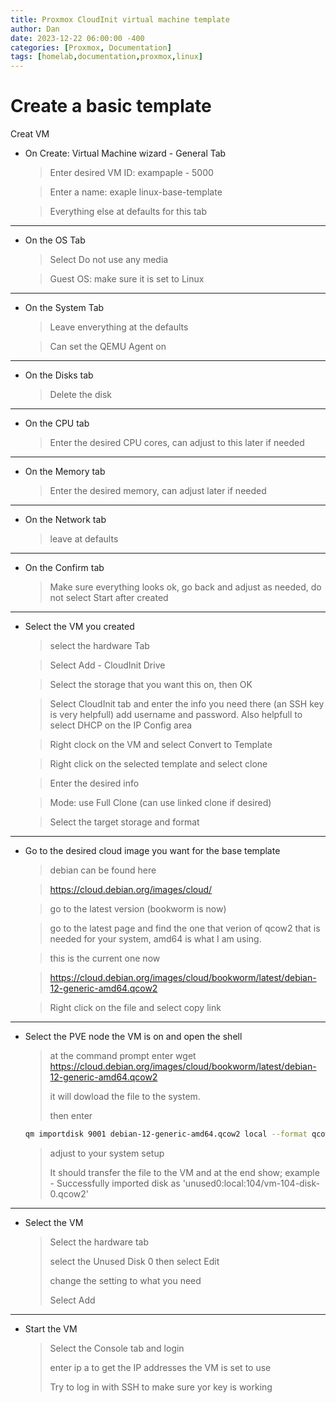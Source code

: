 ```yaml
---
title: Proxmox CloudInit virtual machine template
author: Dan
date: 2023-12-22 06:00:00 -400
categories: [Proxmox, Documentation]
tags: [homelab,documentation,proxmox,linux]
---
```


# Create a basic template

Creat VM

* On Create: Virtual Machine wizard - General Tab
    > Enter desired VM ID: exampaple - 5000

    > Enter a name: exaple linux-base-template

    > Everything else at defaults for this tab


---

* On the OS Tab
    > Select Do not use any media

    > Guest OS: make sure it is set to Linux

---

* On the System Tab
    > Leave enverything at the defaults

    > Can set the QEMU Agent on

---

* On the Disks tab
    > Delete the disk

---

* On the CPU tab
    > Enter the desired CPU cores, can adjust to this later if needed

---

* On the Memory tab
    > Enter the desired memory, can adjust later if needed

---

* On the Network tab
    > leave at defaults

---

* On the Confirm tab
    > Make sure everything looks ok, go back and adjust as needed, do not select Start after created

---

* Select the VM you created
    > select the hardware Tab
    
    >Select Add - CloudInit Drive
    
    > Select the storage that you want this on, then OK
    
    > Select CloudInit tab and enter the info you need there (an SSH key is very helpfull) add username and password. Also helpfull to select DHCP on the IP Config area
    
    > Right clock on the VM and select Convert to Template
    
    > Right click on the selected template and select clone
    
    > Enter the desired info
    
    > Mode: use Full Clone (can use linked clone if desired)
    
    > Select the target storage and format

---

* Go to the desired cloud image you want for the base template

    > debian can be found here
    
    > https://cloud.debian.org/images/cloud/
    
    > go to the latest version (bookworm is now)
    
    > go to the latest page and find the one that verion of qcow2 that is needed for your system, amd64 is what I am using.
    
    > this is the current one now
    
    > https://cloud.debian.org/images/cloud/bookworm/latest/debian-12-generic-amd64.qcow2
    
    > Right click on the file and select copy link

---

* Select the PVE node the VM is on and open the shell

    > at the command prompt enter wget https://cloud.debian.org/images/cloud/bookworm/latest/debian-12-generic-amd64.qcow2
    >
    > it will dowload the file to the system.
    >
    > then enter 
    >
    ```bash 
    qm importdisk 9001 debian-12-generic-amd64.qcow2 local --format qcow2
    ```
    >
    >
    > adjust to your system setup
    >
    > It should transfer the file to the VM and at the end show; example - Successfully imported disk as 'unused0:local:104/vm-104-disk-0.qcow2'

---

* Select the VM

    > Select the hardware tab
    >
    > select the Unused Disk 0 then select Edit
    >
    > change the setting to what you need
    >
    > Select Add

---

* Start the VM

    > Select the Console tab and login
    >
    > enter ip a to get the IP addresses the VM is set to use
    >
    > Try to log in with SSH to make sure yor key is working
